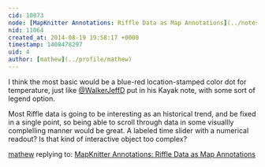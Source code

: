 ```yaml
---
cid: 10073
node: [MapKnitter Annotations: Riffle Data as Map Annotations](../notes/justinmanley/08-19-2014/mapknitter-annotations-riffle-data-as-map-annotations)
nid: 11064
created_at: 2014-08-19 19:58:17 +0000
timestamp: 1408478297
uid: 4
author: [mathew](../profile/mathew)
---
```


I think the most basic would be a blue-red location-stamped color dot for temperature, just like [@WalkerJeffD](/profile/WalkerJeffD) put in his Kayak note, with some sort of legend option.

Most Riffle data is going to be interesting as an historical trend, and be fixed in a single point, so being able to scroll through data in some visuallly complelling manner would be great.  A labeled time slider with a numerical readout? Is that kind of interactive object too complex? 

[mathew](../profile/mathew) replying to: [MapKnitter Annotations: Riffle Data as Map Annotations](../notes/justinmanley/08-19-2014/mapknitter-annotations-riffle-data-as-map-annotations)

